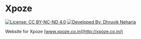# Xpoze

[![License: CC BY-NC-ND 4.0](https://img.shields.io/badge/License-CC%20BY--NC--ND%204.0-lightgrey.svg)](https://creativecommons.org/licenses/by-nc-nd/4.0/)
[![Developed By: Dhruvik Neharia](https://img.shields.io/badge/Developed%20By-Dhruvik%20Neharia-red.svg)](http://www.dhruvikneharia.in)


Website for Xpoze [www.xpoze.co.in](http://xpoze.co.in/)
